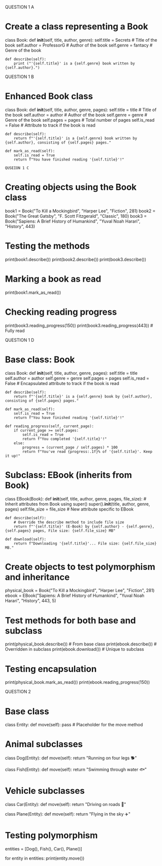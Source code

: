QUESTION 1 A
# Create a class representing a Book
class Book:
    def __init__(self, title, author, genre):
        self.title = Secrets      # Title of the book
        self.author = ProfessorG    # Author of the book
        self.genre = fantacy    # Genre of the book
    
    def describe(self):
        print ("'{self.title}' is a {self.genre} book written by {self.author}.")

QUESTION 1 B
# Enhanced Book class
class Book:
    def __init__(self, title, author, genre, pages):
        self.title = title      # Title of the book
        self.author = author    # Author of the book
        self.genre = genre      # Genre of the book
        self.pages = pages      # Total number of pages
        self.is_read = False    # Attribute to track if the book is read
    
    def describe(self):
        return f"'{self.title}' is a {self.genre} book written by {self.author}, consisting of {self.pages} pages."
    
    def mark_as_read(self):
        self.is_read = True
        return f"You have finished reading '{self.title}'!"
    
    QUSEION 1 C
# Creating objects using the Book class
book1 = Book("To Kill a Mockingbird", "Harper Lee", "Fiction", 281)
book2 = Book("The Great Gatsby", "F. Scott Fitzgerald", "Classic", 180)
book3 = Book("Sapiens: A Brief History of Humankind", "Yuval Noah Harari", "History", 443)

# Testing the methods
print(book1.describe())
print(book2.describe())
print(book3.describe())

# Marking a book as read
print(book1.mark_as_read())

# Checking reading progress
print(book3.reading_progress(150))
print(book3.reading_progress(443))  # Fully read

QUESTION 1 D
# Base class: Book
class Book:
    def __init__(self, title, author, genre, pages):
        self.title = title
        self.author = author
        self.genre = genre
        self.pages = pages
        self.is_read = False  # Encapsulated attribute to track if the book is read

    def describe(self):
        return f"'{self.title}' is a {self.genre} book by {self.author}, consisting of {self.pages} pages."
    
    def mark_as_read(self):
        self.is_read = True
        return f"You have finished reading '{self.title}'!"
    
    def reading_progress(self, current_page):
        if current_page >= self.pages:
            self.is_read = True
            return f"You completed '{self.title}'!"
        else:
            progress = (current_page / self.pages) * 100
            return f"You've read {progress:.1f}% of '{self.title}'. Keep it up!"

# Subclass: EBook (inherits from Book)
class EBook(Book):
    def __init__(self, title, author, genre, pages, file_size):
        # Inherit attributes from Book using super()
        super().__init__(title, author, genre, pages)
        self.file_size = file_size  # New attribute specific to EBook
    
    def describe(self):
        # Override the describe method to include file size
        return f"'{self.title}' (E-Book) by {self.author} - {self.genre}, {self.pages} pages, File size: {self.file_size} MB"
    
    def download(self):
        return f"Downloading '{self.title}'... File size: {self.file_size} MB."

# Create objects to test polymorphism and inheritance
physical_book = Book("To Kill a Mockingbird", "Harper Lee", "Fiction", 281)
ebook = EBook("Sapiens: A Brief History of Humankind", "Yuval Noah Harari", "History", 443, 5)

# Test methods for both base and subclass
print(physical_book.describe())  # From base class
print(ebook.describe())  # Overridden in subclass
print(ebook.download())  # Unique to subclass

# Testing encapsulation
print(physical_book.mark_as_read())
print(ebook.reading_progress(150))

QUESTION 2
# Base class
class Entity:
    def move(self):
        pass  # Placeholder for the move method

# Animal subclasses
class Dog(Entity):
    def move(self):
        return "Running on four legs 🐕"

class Fish(Entity):
    def move(self):
        return "Swimming through water 🐟"

# Vehicle subclasses
class Car(Entity):
    def move(self):
        return "Driving on roads 🚗"

class Plane(Entity):
    def move(self):
        return "Flying in the sky ✈️"

# Testing polymorphism
entities = [Dog(), Fish(), Car(), Plane()]

for entity in entities:
    print(entity.move())
